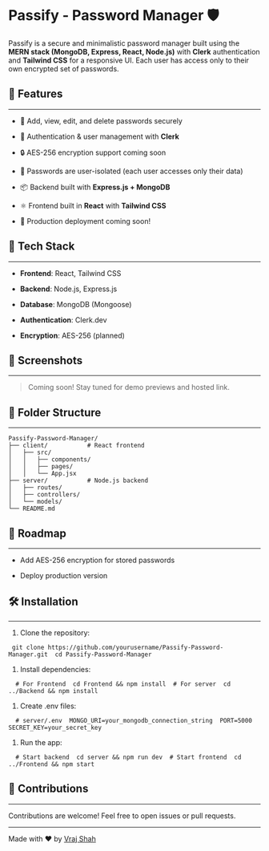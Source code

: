 # Passify - Password Manager 🛡️

Passify is a secure and minimalistic password manager built using the **MERN stack (MongoDB, Express, React, Node.js)** with **Clerk** authentication and **Tailwind CSS** for a responsive UI. Each user has access only to their own encrypted set of passwords.

## 🔐 Features
-----------

*   🔑 Add, view, edit, and delete passwords securely
    
*   👤 Authentication & user management with **Clerk**
    
*   🔒 AES-256 encryption support coming soon
    
*   🧾 Passwords are user-isolated (each user accesses only their data)
    
*   📦 Backend built with **Express.js + MongoDB**
    
*   ⚛️ Frontend built in **React** with **Tailwind CSS**
    
*   🚀 Production deployment coming soon!
    

## 🧰 Tech Stack
-------------

*   **Frontend**: React, Tailwind CSS
    
*   **Backend**: Node.js, Express.js
    
*   **Database**: MongoDB (Mongoose)
    
*   **Authentication**: Clerk.dev
    
*   **Encryption**: AES-256 (planned)
    

## 📸 Screenshots
--------------

> Coming soon! Stay tuned for demo previews and hosted link.

## 📂 Folder Structure
-------------------
```
Passify-Password-Manager/
├── client/           # React frontend
│   ├── src/
│   │   ├── components/
│   │   ├── pages/
│   │   └── App.jsx
├── server/           # Node.js backend
│   ├── routes/
│   ├── controllers/
│   └── models/
└── README.md
```

## 🚧 Roadmap
----------
    
*   Add AES-256 encryption for stored passwords
    
*   Deploy production version
    

## 🛠️ Installation
----------------

1.  Clone the repository:
    
` 
git clone https://github.com/yourusername/Passify-Password-Manager.git  cd Passify-Password-Manager  
`

1.  Install dependencies:
    
`   # For Frontend  cd Frontend && npm install  # For server  cd ../Backend && npm install   `

1.  Create .env files:
    
`   # server/.env  MONGO_URI=your_mongodb_connection_string  PORT=5000  SECRET_KEY=your_secret_key   `

1.  Run the app:
    

`   # Start backend  cd server && npm run dev  # Start frontend  cd ../Frontend && npm start   `

## 🤝 Contributions
----------------

Contributions are welcome! Feel free to open issues or pull requests.

----------------
Made with ❤️ by [Vraj Shah](https://github.com/VrajChariot)
